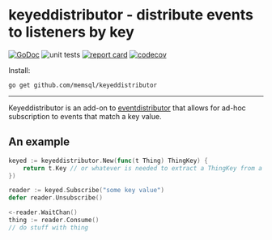 # keyeddistributor - distribute events to listeners by key

[![GoDoc](https://godoc.org/github.com/memsql/keyeddistributor?status.svg)](https://pkg.go.dev/github.com/memsql/keyeddistributor)
![unit tests](https://github.com/memsql/keyeddistributor/actions/workflows/go.yml/badge.svg)
[![report card](https://goreportcard.com/badge/github.com/memsql/keyeddistributor)](https://goreportcard.com/report/github.com/memsql/keyeddistributor)
[![codecov](https://codecov.io/gh/memsql/keyeddistributor/branch/main/graph/badge.svg)](https://codecov.io/gh/memsql/keyeddistributor)

Install:

	go get github.com/memsql/keyeddistributor

---

Keyeddistributor is an add-on to [eventdistributor](https://github.com/sharnoff/eventdistributor) that
allows for ad-hoc subscription to events that match a key value.

## An example

```go
keyed := keyeddistributor.New(func(t Thing) ThingKey) {
	return t.Key // or whatever is needed to extract a ThingKey from a Thing
})

reader := keyed.Subscribe("some key value")
defer reader.Unsubscribe()

<-reader.WaitChan()
thing := reader.Consume()
// do stuff with thing
```
